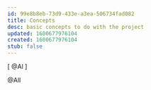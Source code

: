 ```yaml
---
id: 99e8b8eb-73d9-433e-a3ea-506734fad082
title: Concepts
desc: basic concepts to do with the project
updated: 1600677976104
created: 1600677976104
stub: false
---
```






[ @Al ]



@All
